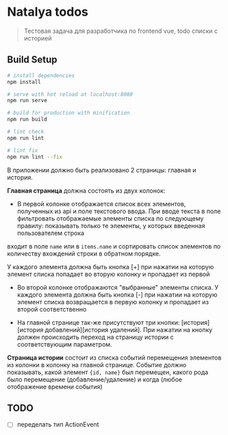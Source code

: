 # Natalya todos

> Тестовая задача для разработчика по frontend vue, todo списки с историей

## Build Setup

``` bash
# install dependencies
npm install

# serve with hot reload at localhost:8080
npm run serve

# build for production with minification
npm run build

# lint check
npm run lint

# lint fix
npm run lint --fix

```

В приложении должно быть реализовано 2 страницы: главная и история.

**Главная страница** должна состоять из двух колонок:

- В первой колонке отображается список всех элементов, полученных из api и поле текстового ввода. При вводе текста в поле фильтровать отображаемые элементы списка по следующему правилу: показывать только те элементы, у которых введенная пользователем строка

входит в поле `name` или в `items.name` и сортировать список элементов по количеству вхождений строки в обратном порядке.

У каждого элемента должна быть кнопка [+] при нажатии на которую элемент списка попадает во вторую колонку и пропадает из первой

- Во второй колонке отображаются "выбранные" элементы списка. У каждого элемента должна быть кнопка [-] при нажатии на которую элемент списка возвращается в первую колонку и пропадает из второй соответственно

- На главной странице так-же присутствуют три кнопки: [история][история добавлений][история удалений]. При нажатии на кнопку должен происходить переход на страницу истории с соответствующим параметром.

**Страница истории** состоит из списка событий перемещения элементов из колонки в колонку на главной странице. Событие должно показывать, какой элемент `{id, name}` был перемещен, какого рода было перемещение (добавление/удаление) и когда (любое отображение времени события)

## TODO

- [ ] переделать тип ActionEvent

